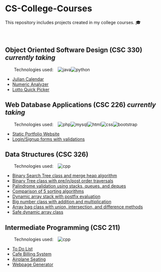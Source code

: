 <!--
Regular space: &nbsp;
Two spaces gap: &ensp;
Four spaces gap: &emsp;
-->

CS-College-Courses
=================================================================================================================================================================================
This repository includes projects created in my college courses. :mortar_board:  
<br><br>

Object Oriented Software Design (CSC 330) <i>currently taking</i> 
---------------------------------------------------------------------------------------------------------------------------------------------------------------------------------
&emsp; &ensp; Technologies used: &ensp; 
<img src="https://img.shields.io/badge/Java-ED8B00?style=for-the-badge&logo=java&logoColor=white" alt="java"><img src="https://img.shields.io/badge/Python-14354C?style=for-the-badge&logo=python&logoColor=white" alt="python"> 

* [Julian Calendar](https://github.com/smilteval/CS-College-Courses/blob/main/Object%20Oriented%20Software%20Design/JulianCalendar.java)
* [Numeric Analyzer](https://github.com/smilteval/CS-College-Courses/blob/main/Object%20Oriented%20Software%20Design/NumericAnalyzer.java)
* [Lotto Quick Picker](https://github.com/smilteval/CS-College-Courses/blob/main/Object%20Oriented%20Software%20Design/LottoQuickPicker.java)

Web Database Applications (CSC 226) <i>currently taking</i> 
---------------------------------------------------------------------------------------------------------------------------------------------------------------------------------
&emsp; &ensp; Technologies used: &ensp; 
<img src="https://img.shields.io/badge/PHP-777BB4?style=for-the-badge&logo=php&logoColor=white" alt="php"><img src="https://img.shields.io/badge/MySQL-00000F?style=for-the-badge&logo=mysql&logoColor=white" alt="mysql"><img src="https://img.shields.io/badge/HTML5-E34F26?style=for-the-badge&logo=html5&logoColor=white" alt="html"><img src="https://img.shields.io/badge/CSS3-1572B6?style=for-the-badge&logo=css3&logoColor=white" alt="css"><img src="https://img.shields.io/badge/Bootstrap-563D7C?style=for-the-badge&logo=bootstrap&logoColor=white" alt="bootstrap">

* [Static Portfolio Website](https://github.com/smilteval/CS-College-Courses/blob/main/Web%20Database%20Applications/Portfolio/portfolio.html)
* [Login/Signup forms with validations](https://github.com/smilteval/CS-College-Courses/tree/main/Web%20Database%20Applications/Assignment%203)

Data Structures (CSC 326) 
---------------------------------------------------------------------------------------------------------------------------------------------------------------------------------
&emsp; &ensp; Technologies used: &ensp; 
<img src="https://img.shields.io/badge/C%2B%2B-00599C?style=for-the-badge&logo=c%2B%2B&logoColor=white" alt="cpp">

* [Binary Search Tree class and merge heap algorithm](https://github.com/smilteval/CS-College-Courses/blob/main/Data-Structures/ValasinaiteS_a09.cpp)
* [Binary Tree class with pre/in/post order traversals](https://github.com/smilteval/CS-College-Courses/blob/main/Data-Structures/ValasinaiteS_a08.cpp)
* [Palindrome validation using stacks, queues, and deques](https://github.com/smilteval/CS-College-Courses/blob/main/Data-Structures/ValasinaiteS_a06.cpp)
* [Comparison of 5 sorting algorithms](https://github.com/smilteval/CS-College-Courses/blob/main/Data-Structures/ValasinaiteS_p05.cpp)
* [Dynamic array stack with postfix evaluation](https://github.com/smilteval/CS-College-Courses/blob/main/Data-Structures/ValasinaiteS_a04.cpp)
* [Big number class with addition and multiplication](https://github.com/smilteval/CS-College-Courses/blob/main/Data-Structures/ValasinaiteS_p03.cpp)
* [Array bag class with union, intersection, and difference methods](https://github.com/smilteval/CS-College-Courses/blob/main/Data-Structures/ValasinaiteS_a02.cpp)
* [Safe dynamic array class](https://github.com/smilteval/CS-College-Courses/blob/main/Data-Structures/ValasinaiteS_a01.cpp)



Intermediate Programming (CSC 211) 
---------------------------------------------------------------------------------------------------------------------------------------------------------------------------------
&emsp; &ensp; Technologies used: &ensp; 
<img src="https://img.shields.io/badge/C%2B%2B-00599C?style=for-the-badge&logo=c%2B%2B&logoColor=white" alt="cpp">

* [To Do List](https://github.com/smilteval/CS-College-Courses/blob/main/Intermediate-Programming/ToDoList.cpp)
* [Cafe Billing System](https://github.com/smilteval/CS-College-Courses/blob/main/Intermediate-Programming/cafe%20billing.cpp)
* [Airplane Seating](https://github.com/smilteval/CS-College-Courses/blob/main/Intermediate-Programming/Airplane%20seating.cpp)
* [Webpage Generator](https://github.com/smilteval/CS-College-Courses/blob/main/Intermediate-Programming/webpageGenerator.cpp)  

